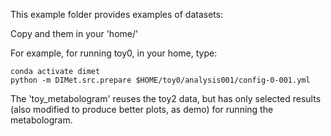 This example folder provides examples of datasets:

Copy and them in your 'home/'

For example, for running toy0, in your home, type:

```
conda activate dimet
python -m DIMet.src.prepare $HOME/toy0/analysis001/config-0-001.yml
```

The 'toy_metabologram' reuses the toy2 data, but has only 
selected results (also modified to produce better plots, as demo)
for running the metabologram.

